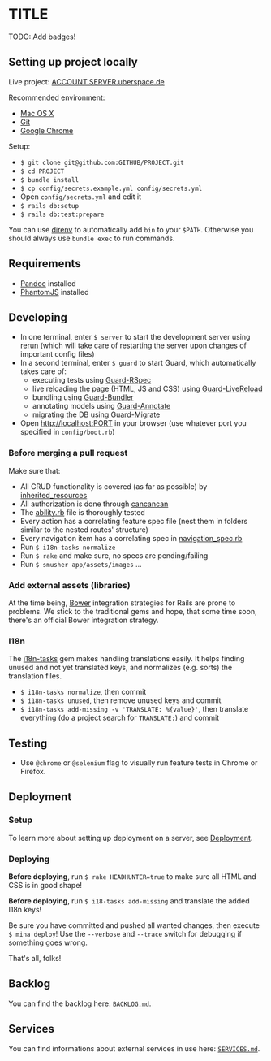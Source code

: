 # TITLE

TODO: Add badges!

## Setting up project locally

Live project: [ACCOUNT.SERVER.uberspace.de](http://ACCOUNT.SERVER.uberspace.de)

Recommended environment:

- [Mac OS X](http://www.apple.com/osx/)
- [Git](http://git-scm.com/)
- [Google Chrome](https://www.google.com/intl/en/chrome/browser/)

Setup:

- `$ git clone git@github.com:GITHUB/PROJECT.git`
- `$ cd PROJECT`
- `$ bundle install`
- `$ cp config/secrets.example.yml config/secrets.yml`
- Open `config/secrets.yml` and edit it
- `$ rails db:setup`
- `$ rails db:test:prepare`

You can use [direnv](https://github.com/zimbatm/direnv) to automatically add `bin` to your `$PATH`. Otherwise you should always use `bundle exec` to run commands.

## Requirements

- [Pandoc](http://pandoc.org/) installed
- [PhantomJS](http://phantomjs.org/) installed

## Developing

- In one terminal, enter `$ server` to start the development server using [rerun](https://github.com/alexch/rerun) (which will take care of restarting the server upon changes of important config files)
- In a second terminal, enter `$ guard` to start Guard, which automatically takes care of:
    - executing tests using [Guard-RSpec](https://github.com/guard/guard-rspec)
    - live reloading the page (HTML, JS and CSS) using [Guard-LiveReload](https://github.com/guard/guard-livereload)
    - bundling using [Guard-Bundler](https://github.com/guard/guard-bundler)
    - annotating models using [Guard-Annotate](https://github.com/cpjolicoeur/guard-annotate)
    - migrating the DB using [Guard-Migrate](https://github.com/glanotte/guard-migrate)
- Open [http://localhost:PORT](http://localhost:PORT) in your browser (use whatever port you specified in `config/boot.rb`)

### Before merging a pull request

Make sure that:

- All CRUD functionality is covered (as far as possible) by [inherited_resources](https://github.com/josevalim/inherited_resources)
- All authorization is done through [cancancan](https://github.com/CanCanCommunity/cancancan)
- The [ability.rb](./app/models/ability.rb) file is thoroughly tested
- Every action has a correlating feature spec file (nest them in folders similar to the nested routes' structure)
- Every navigation item has a correlating spec in [navigation_spec.rb](./spec/features/navigation_spec.rb)
- Run `$ i18n-tasks normalize`
- Run `$ rake` and make sure, no specs are pending/failing
- Run `$ smusher app/assets/images` ...

### Add external assets (libraries)

At the time being, [Bower](http://bower.io/) integration strategies for Rails are prone to problems. We stick to the traditional gems and hope, that some time soon, there's an official Bower integration strategy.

### I18n

The [i18n-tasks](https://github.com/glebm/i18n-tasks) gem makes handling translations easily. It helps finding unused and not yet translated keys, and normalizes (e.g. sorts) the translation files.

- `$ i18n-tasks normalize`, then commit
- `$ i18n-tasks unused`, then remove unused keys and commit
- `$ i18n-tasks add-missing -v 'TRANSLATE: %{value}'`, then translate everything (do a project search for `TRANSLATE:`) and commit

## Testing

- Use `@chrome` or `@selenium` flag to visually run feature tests in Chrome or Firefox.

## Deployment

### Setup

To learn more about setting up deployment on a server, see [Deployment](./DEPLOYMENT.md).

### Deploying

**Before deploying**, run `$ rake HEADHUNTER=true` to make sure all HTML and CSS is in good shape!

**Before deploying**, run `$ i18-tasks add-missing` and translate the added I18n keys!

Be sure you have committed and pushed all wanted changes, then execute `$ mina deploy`! Use the `--verbose` and `--trace` switch for debugging if something goes wrong.

That's all, folks!

## Backlog

You can find the backlog here: [`BACKLOG.md`](./BACKLOG.md).

## Services

You can find informations about external services in use here: [`SERVICES.md`](./SERVICES.md).
